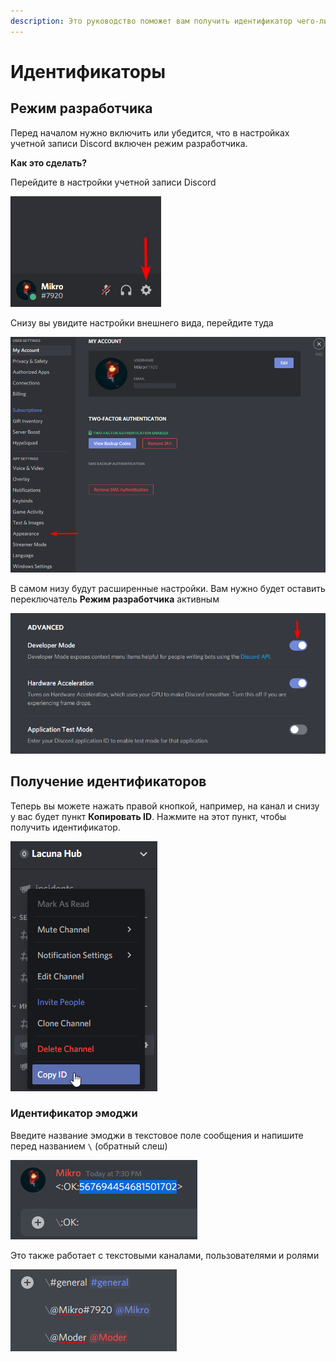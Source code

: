 ```yaml
---
description: Это руководство поможет вам получить идентификатор чего-либо
---
```


# Идентификаторы

## Режим разработчика <a href="#developer-mode" id="developer-mode"></a>

Перед началом нужно включить или убедится, что в настройках учетной записи Discord включен режим разработчика.

**Как это сделать?**

Перейдите в настройки учетной записи Discord

![](../.gitbook/assets/image.png)

Снизу вы увидите настройки внешнего вида, перейдите туда

![](<../.gitbook/assets/image (1).png>)

В самом низу будут расширенные настройки. Вам нужно будет оставить переключатель **Режим разработчика** активным

![](<../.gitbook/assets/image (2).png>)

## Получение идентификаторов <a href="#get-identifiers" id="get-identifiers"></a>

Теперь вы можете нажать правой кнопкой, например, на канал и снизу у вас будет пункт **Копировать ID**. Нажмите на этот пункт, чтобы получить идентификатор.

![](<../.gitbook/assets/image (4).png>)

### **Идентификатор эмоджи** <a href="#emoji-identifier" id="emoji-identifier"></a>

Введите название эмоджи в текстовое поле сообщения и напишите перед названием `\` (обратный слеш)

![](<../.gitbook/assets/image (10).png>)

Это также работает с текстовыми каналами, пользователями и ролями

![](<../.gitbook/assets/image (11).png>)
